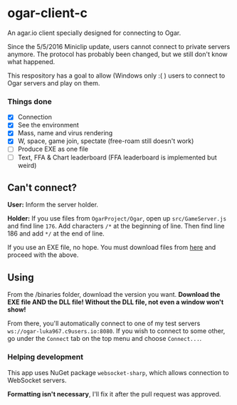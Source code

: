 # ogar-client-c
An agar.io client specially designed for connecting to Ogar.

Since the 5/5/2016 Miniclip update, users cannot connect to private servers anymore. The protocol has probably been changed, but we still don't know what happened.

This respository has a goal to allow (Windows only :( ) users to connect to Ogar servers and play on them.

### Things done
- [x] Connection
- [x] See the environment
- [x] Mass, name and virus rendering
- [x] W, space, game join, spectate (free-roam still doesn't work)
- [ ] Produce EXE as one file
- [ ] Text, FFA & Chart leaderboard (FFA leaderboard is implemented but weird)

## Can't connect?
**User:** Inform the server holder.

**Holder:** If you use files from `OgarProject/Ogar`, open up `src/GameServer.js` and find line `176`. Add characters `/*` at the beginning of line. Then find line 186 and add `*/` at the end of line.

If you use an EXE file, no hope. You must download files from [here](https://github.com/OgarProject/Ogar/archive/master.zip) and proceed with the above.

## Using
From the /binaries folder, download the version you want. **Download the EXE file AND the DLL file! Without the DLL file, not even a window won't show!**

From there, you'll automatically connect to one of my test servers `ws://ogar-luka967.c9users.io:8080`. If you wish to connect to some other, go under the `Connect` tab on the top menu and choose `Connect...`.

### Helping development
This app uses NuGet package `websocket-sharp`, which allows connection to WebSocket servers.

**Formatting isn't necessary**, I'll fix it after the pull request was approved.
